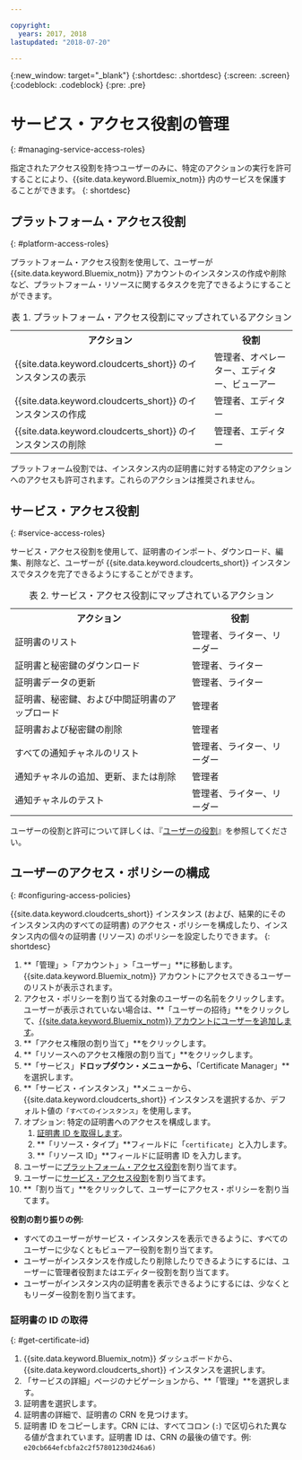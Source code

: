 ```yaml
---

copyright:
  years: 2017, 2018
lastupdated: "2018-07-20"

---
```

{:new_window: target="_blank"}
{:shortdesc: .shortdesc}
{:screen: .screen}
{:codeblock: .codeblock}
{:pre: .pre}

# サービス・アクセス役割の管理
{: #managing-service-access-roles}

指定されたアクセス役割を持つユーザーのみに、特定のアクションの実行を許可することにより、{{site.data.keyword.Bluemix_notm}} 内のサービスを保護することができます。
{: shortdesc}


## プラットフォーム・アクセス役割
{: #platform-access-roles}

プラットフォーム・アクセス役割を使用して、ユーザーが {{site.data.keyword.Bluemix_notm}} アカウントのインスタンスの作成や削除など、プラットフォーム・リソースに関するタスクを完了できるようにすることができます。

<table>
<caption> 表 1. プラットフォーム・アクセス役割にマップされているアクション</caption>
  <tr>
    <th> アクション </th>
    <th> 役割 </th>
  </tr>
  <tr>
    <td>{{site.data.keyword.cloudcerts_short}} のインスタンスの表示</td>
    <td> 管理者、オペレーター、エディター、ビューアー </td>
  </tr>
  <tr>
    <td>{{site.data.keyword.cloudcerts_short}} のインスタンスの作成</td>
    <td> 管理者、エディター </td>
  </tr>
  <tr>
    <td>{{site.data.keyword.cloudcerts_short}} のインスタンスの削除</td>
    <td> 管理者、エディター </td>
  </tr>
</table>

プラットフォーム役割では、インスタンス内の証明書に対する特定のアクションへのアクセスも許可されます。これらのアクションは推奨されません。


## サービス・アクセス役割
{: #service-access-roles}

サービス・アクセス役割を使用して、証明書のインポート、ダウンロード、編集、削除など、ユーザーが {{site.data.keyword.cloudcerts_short}} インスタンスでタスクを完了できるようにすることができます。

<table>
<caption> 表 2. サービス・アクセス役割にマップされているアクション</caption>
  <tr>
    <th> アクション </th>
    <th> 役割 </th>
  </tr>
  <tr>
    <td>証明書のリスト</td>
    <td> 管理者、ライター、リーダー </td>
  </tr>
  <tr>
    <td>証明書と秘密鍵のダウンロード </td>
    <td> 管理者、ライター </td>
  </tr>
  <tr>
    <td>証明書データの更新</td>
    <td> 管理者、ライター </td>
  </tr>
  <tr>
    <td>証明書、秘密鍵、および中間証明書のアップロード </td>
    <td> 管理者  </td>
  </tr>
  <tr>
    <td>証明書および秘密鍵の削除 </td>
    <td> 管理者 </td>
  </tr>
      <tr>
        <td>すべての通知チャネルのリスト </td>
        <td> 管理者、ライター、リーダー </td>
      </tr>
   <tr>
     <td>通知チャネルの追加、更新、または削除 </td>
     <td> 管理者 </td>
   </tr>
     <tr>
       <td>通知チャネルのテスト </td>
       <td> 管理者、ライター、リーダー </td>
     </tr>
</table>


ユーザーの役割と許可について詳しくは、『[ユーザーの役割](/docs/iam/users_roles.html#userroles)』を参照してください。


## ユーザーのアクセス・ポリシーの構成
{: #configuring-access-policies}

{{site.data.keyword.cloudcerts_short}} インスタンス (および、結果的にそのインスタンス内のすべての証明書) のアクセス・ポリシーを構成したり、インスタンス内の個々の証明書 (リソース) のポリシーを設定したりできます。
{: shortdesc}

1.  **「管理」>「アカウント」>「ユーザー」**に移動します。{{site.data.keyword.Bluemix_notm}} アカウントにアクセスできるユーザーのリストが表示されます。
2.  アクセス・ポリシーを割り当てる対象のユーザーの名前をクリックします。ユーザーが表示されていない場合は、**「ユーザーの招待」**をクリックして、[{{site.data.keyword.Bluemix_notm}} アカウントにユーザーを追加します](/docs/iam/iamuserinv.html#iamuserinv)。
3.  **「アクセス権限の割り当て」**をクリックします。
4.  **「リソースへのアクセス権限の割り当て」**をクリックします。
5.  **「サービス」**ドロップダウン・メニューから、**「Certificate Manager」**を選択します。
6.  **「サービス・インスタンス」**メニューから、{{site.data.keyword.cloudcerts_short}} インスタンスを選択するか、デフォルト値の`「すべてのインスタンス」`を使用します。
7.  オプション: 特定の証明書へのアクセスを構成します。
    1. [証明書 ID を取得します](#get-certificate-id)。
    2. **「リソース・タイプ」**フィールドに「`certificate`」と入力します。
    3. **「リソース ID」**フィールドに証明書 ID を入力します。
8.  ユーザーに[プラットフォーム・アクセス役割](#platform-access-roles)を割り当てます。
9.  ユーザーに[サービス・アクセス役割](#service-access-roles)を割り当てます。
10. **「割り当て」**をクリックして、ユーザーにアクセス・ポリシーを割り当てます。

**役割の割り振りの例:**
* すべてのユーザーがサービス・インスタンスを表示できるように、すべてのユーザーに少なくともビューアー役割を割り当てます。
* ユーザーがインスタンスを作成したり削除したりできるようにするには、ユーザーに管理者役割またはエディター役割を割り当てます。
* ユーザーがインスタンス内の証明書を表示できるようにするには、少なくともリーダー役割を割り当てます。

### 証明書の ID の取得
{: #get-certificate-id}

1. {{site.data.keyword.Bluemix_notm}} ダッシュボードから、{{site.data.keyword.cloudcerts_short}} インスタンスを選択します。
2. 「サービスの詳細」ページのナビゲーションから、**「管理」**を選択します。
3. 証明書を選択します。
4. 証明書の詳細で、証明書の CRN を見つけます。
5. 証明書 ID をコピーします。CRN には、すべてコロン (`:`) で区切られた異なる値が含まれています。証明書 ID は、CRN の最後の値です。例: `e20cb664efcbfa2c2f57801230d246a6)`
